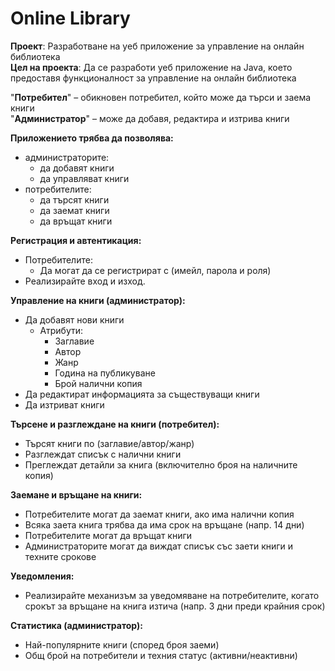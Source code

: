 # Online Library

**Проект**: Разработване на уеб приложение за управление на онлайн библиотека  
**Цел на проекта**: Да се разработи уеб приложение на Java, което предоставя функционалност за управление на онлайн библиотека

"**Потребител**" – обикновен потребител, който може да търси и заема книги  
"**Администратор**" – може да добавя, редактира и изтрива книги

**Приложението трябва да позволявa:**
  - администраторите:
    - да добавят книги
    - да управляват книги
  - потребителите:
    - да търсят книги
    - да заемат книги
    - да връщат книги

**Регистрация и автентикация:**
  - Потребителите:
    - Да могат да се регистрират с (имейл, парола и роля)
  - Реализирайте вход и изход.

**Управление на книги (администратор):**
  - Да добавят нови книги
    - Атрибути:
      - Заглавие
      - Автор
      - Жанр
      - Година на публикуване
      - Брой налични копия
  - Да редактират информацията за съществуващи книги
  - Да изтриват книги

**Търсене и разглеждане на книги (потребител):**
  - Търсят книги по (заглавие/автор/жанр)
  - Разглеждат списък с налични книги
  - Преглеждат детайли за книга (включително броя на наличните копия)

**Заемане и връщане на книги:**
  - Потребителите могат да заемат книги, ако има налични копия
  - Всяка заета книга трябва да има срок на връщане (напр. 14 дни)
  - Потребителите могат да връщат книги
  - Администраторите могат да виждат списък със заети книги и техните срокове

**Уведомления:**
  - Реализирайте механизъм за уведомяване на потребителите, когато срокът за връщане на книга изтича (напр. 3 дни преди крайния срок)

**Статистика (администратор):**
  - Най-популярните книги (според броя заеми)
  - Общ брой на потребители и техния статус (активни/неактивни)
